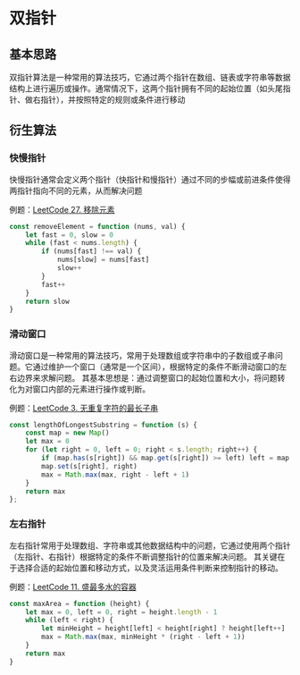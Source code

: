 # 双指针

## 基本思路

双指针算法是一种常用的算法技巧，它通过两个指针在数组、链表或字符串等数据结构上进行遍历或操作。通常情况下，这两个指针拥有不同的起始位置（如头尾指针、做右指针），并按照特定的规则或条件进行移动

## 衍生算法

### 快慢指针

快慢指针通常会定义两个指针（快指针和慢指针）通过不同的步幅或前进条件使得两指针指向不同的元素，从而解决问题

例题：[LeetCode 27. 移除元素](https://leetcode.cn/problems/remove-element/)

```javascript
const removeElement = function (nums, val) {
    let fast = 0, slow = 0
    while (fast < nums.length) {
        if (nums[fast] !== val) {
            nums[slow] = nums[fast]
            slow++
        }
        fast++
    }
    return slow
}
```

### 滑动窗口

滑动窗口是一种常用的算法技巧，常用于处理数组或字符串中的子数组或子串问题。它通过维护一个窗口（通常是一个区间），根据特定的条件不断滑动窗口的左右边界来求解问题。
其基本思想是：通过调整窗口的起始位置和大小，将问题转化为对窗口内部的元素进行操作或判断。

例题：[LeetCode 3. 无重复字符的最长子串](https://leetcode.cn/problems/longest-substring-without-repeating-characters/)

```javascript
const lengthOfLongestSubstring = function (s) {
    const map = new Map()
    let max = 0
    for (let right = 0, left = 0; right < s.length; right++) {
        if (map.has(s[right]) && map.get(s[right]) >= left) left = map.get(s[right]) + 1
        map.set(s[right], right)
        max = Math.max(max, right - left + 1)
    }
    return max
};
```

### 左右指针

左右指针常用于处理数组、字符串或其他数据结构中的问题，它通过使用两个指针（左指针、右指针）根据特定的条件不断调整指针的位置来解决问题。
其关键在于选择合适的起始位置和移动方式，以及灵活运用条件判断来控制指针的移动。

例题：[LeetCode 11. 盛最多水的容器](https://leetcode.cn/problems/container-with-most-water/)

```javascript
const maxArea = function (height) {
    let max = 0, left = 0, right = height.length - 1
    while (left < right) {
        let minHeight = height[left] < height[right] ? height[left++] : height[right--]
        max = Math.max(max, minHeight * (right - left + 1))
    }
    return max
}
```